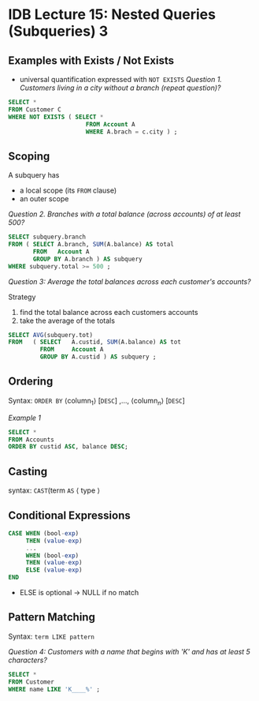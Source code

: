 
# IDB Lecture 15: Nested Queries (Subqueries) 3

## Examples with Exists / Not Exists 
- universal quantification expressed with `NOT EXISTS`
_Question 1. Customers living in a city without a branch (repeat question)?_

```SQL
SELECT * 
FROM Customer C 
WHERE NOT EXISTS ( SELECT *
                      FROM Account A
                      WHERE A.brach = c.city ) ;
```

## Scoping
A subquery has
- a local scope (its `FROM` clause)
- an outer scope

_Question 2. Branches with a total balance (across accounts) of at least 500?_

```SQL
SELECT subquery.branch
FROM ( SELECT A.branch, SUM(A.balance) AS total 
       FROM   Account A
       GROUP BY A.branch ) AS subquery
WHERE subquery.total >= 500 ;
```

_Question 3: Average the total balances across each customer's accounts?_

Strategy 
1. find the total balance across each customers accounts
2. take the average of the totals

```SQL
SELECT AVG(subquery.tot)
FROM   ( SELECT   A.custid, SUM(A.balance) AS tot
         FROM     Account A
         GROUP BY A.custid ) AS subquery ;
```

## Ordering
Syntax: `ORDER BY` $\langle \text{column}_1 \rangle$ [`DESC`] ,..., $\langle \text{column}_n \rangle$ [`DESC`] 

_Example 1_

```SQL
SELECT * 
FROM Accounts
ORDER BY custid ASC, balance DESC; 
```

## Casting 
syntax: `CAST`(term `AS` $\langle$ type $\rangle$

## Conditional Expressions

```SQL
CASE WHEN (bool-exp)
     THEN (value-exp)
     ...
     WHEN (bool-exp)
     THEN (value-exp)
     ELSE (value-exp)
END
```
- ELSE is optional -> NULL if no match 


## Pattern Matching
Syntax: `term LIKE pattern` 

_Question 4: Customers with a name that begins with 'K' and has at least 5 characters?_

```SQL
SELECT *
FROM Customer 
WHERE name LIKE 'K____%' ;
```


